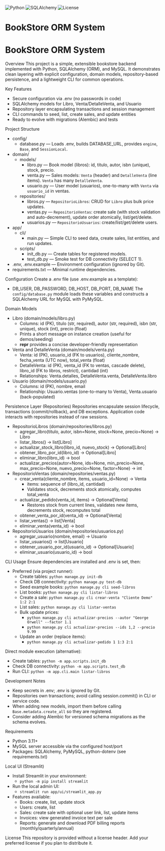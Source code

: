 ![Python](https://img.shields.io/badge/python-3.11+-blue.svg)
![SQLAlchemy](https://img.shields.io/badge/SQLAlchemy-ORM-orange.svg)
![License](https://img.shields.io/badge/license-MIT-green.svg)


# BookStore ORM System


BookStore ORM System
====================

Overview
This project is a simple, extensible bookstore backend implemented with Python, SQLAlchemy (ORM), and MySQL. It demonstrates clean layering with explicit configuration, domain models, repository-based persistence, and a lightweight CLI for common operations.

Key Features
- Secure configuration via .env (no passwords in code)
- SQLAlchemy models for Libro, Venta/DetalleVenta, and Usuario
- Repository layer encapsulating transactions and session management
- CLI commands to seed, list, create sales, and update entities
- Ready to evolve with migrations (Alembic) and tests

Project Structure
- config/
  - database.py — Loads .env, builds DATABASE_URL, provides `engine`, `Base`, and `SessionLocal`.
- domain/
  - models/
    - libro.py — Book model (libros): id, titulo, autor, isbn (unique), stock, precio.
    - venta.py — Sales models: `Venta` (header) and `DetalleVenta` (line items). `Venta` has many `DetalleVenta`.
    - usuario.py — User model (usuarios), one-to-many with `Venta` via `usuario_id` in ventas.
  - repositories/
    - libros.py — `RepositorioLibros`: CRUD for `Libro` plus bulk price updates.
    - ventas.py — `RepositorioVentas`: create sale (with stock validation and auto-decrement), update order atomically, list/get/delete.
    - usuarios.py — `RepositorioUsuarios`: create/list/get/delete users.
- app/
  - cli/
    - main.py — Simple CLI to seed data, create sales, list entities, and run updates.
  - scripts/
    - init_db.py — Create tables for registered models.
    - test_db.py — Smoke test for DB connectivity (SELECT 1).
- .env, .env.example — Environment configuration (ignored by Git).
- requirements.txt — Minimal runtime dependencies.

Configuration
Create a .env file (use .env.example as a template):
- DB_USER, DB_PASSWORD, DB_HOST, DB_PORT, DB_NAME
The `config/database.py` module loads these variables and constructs a SQLAlchemy URL for MySQL with PyMySQL.

Domain Models
- Libro (domain/models/libro.py)
  - Columns: id (PK), titulo (str, required), autor (str, required), isbn (str, unique), stock (int), precio (float)
  - Prints a short message on instance creation (useful for demos/seeding)
  - __repr__ provides a concise developer-friendly representation
- Venta and DetalleVenta (domain/models/venta.py)
  - Venta: id (PK), usuario_id (FK to usuarios), cliente_nombre, fecha_venta (UTC now), total_venta (float)
  - DetalleVenta: id (PK), venta_id (FK to ventas, cascade delete), libro_id (FK to libros, restrict), cantidad (int)
  - Relationships: Venta.detalles, DetalleVenta.venta, DetalleVenta.libro
- Usuario (domain/models/usuario.py)
  - Columns: id (PK), nombre, email
  - Relationship: Usuario.ventas (one-to-many to Venta), Venta.usuario (back-populated)

Persistence Layer (Repositories)
Repositories encapsulate session lifecycle, transactions (commit/rollback), and DB exceptions. Application code interacts with repositories instead of raw sessions.

- RepositorioLibros (domain/repositories/libros.py)
  - agregar_libro(titulo, autor, isbn=None, stock=None, precio=None) -> Libro
  - listar_libros() -> list[Libro]
  - actualizar_stock_libro(libro_id, nuevo_stock) -> Optional[Libro]
  - obtener_libro_por_id(libro_id) -> Optional[Libro]
  - eliminar_libro(libro_id) -> bool
  - actualizar_precios(autor=None, ids=None, min_precio=None, max_precio=None, nuevo_precio=None, factor=None) -> int
- RepositorioVentas (domain/repositories/ventas.py)
  - crear_venta(cliente_nombre, items, usuario_id=None) -> Venta
    - items: sequence of (libro_id, cantidad)
    - Validates stock, decrements stock atomically, computes total_venta
  - actualizar_pedido(venta_id, items) -> Optional[Venta]
    - Restores stock from current lines, validates new items, decrements stock, recomputes total
  - obtener_venta_por_id(venta_id) -> Optional[Venta]
  - listar_ventas() -> list[Venta]
  - eliminar_venta(venta_id) -> bool
- RepositorioUsuarios (domain/repositories/usuarios.py)
  - agregar_usuario(nombre, email) -> Usuario
  - listar_usuarios() -> list[Usuario]
  - obtener_usuario_por_id(usuario_id) -> Optional[Usuario]
  - eliminar_usuario(usuario_id) -> bool

CLI Usage
Ensure dependencies are installed and .env is set, then:
- Preferred (via project runner):
  - Create tables: `python manage.py init-db`
  - Check DB connectivity: `python manage.py test-db`
  - Seed example books: `python manage.py cli seed-libros`
  - List books: `python manage.py cli listar-libros`
  - Create a sale: `python manage.py cli crear-venta "Cliente Demo" 1:2 2:1`
  - List sales: `python manage.py cli listar-ventas`
  - Bulk update prices:
    - `python manage.py cli actualizar-precios --autor "George Orwell" --factor 1.1`
    - `python manage.py cli actualizar-precios --ids 1,2 --precio 9.99`
  - Update an order (replace items):
    - `python manage.py cli actualizar-pedido 1 1:3 2:1`

Direct module execution (alternative):
- Create tables: `python -m app.scripts.init_db`
- Check DB connectivity: `python -m app.scripts.test_db`
- Run CLI: `python -m app.cli.main listar-libros`

Development Notes
- Keep secrets in .env; .env is ignored by Git.
- Repositories own transactions; avoid calling session.commit() in CLI or service code.
- When adding new models, import them before calling `Base.metadata.create_all` so they are registered.
- Consider adding Alembic for versioned schema migrations as the schema evolves.

Requirements
- Python 3.11+
- MySQL server accessible via the configured host/port
- Packages: SQLAlchemy, PyMySQL, python-dotenv (see requirements.txt)

Local UI (Streamlit)
- Install Streamlit in your environment:
  - `python -m pip install streamlit`
- Run the local admin UI:
  - `streamlit run app/ui/streamlit_app.py`
- Features available:
  - Books: create, list, update stock
  - Users: create, list
  - Sales: create sale with optional user link, list, update items
  - Invoices: view generated invoice text per sale
  - Reports: generate and download PDF billing reports (monthly/quarterly/annual)

License
This repository is provided without a license header. Add your preferred license if you plan to distribute it.
